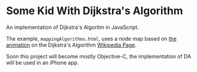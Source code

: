 Some Kid With Dijkstra's Algorithm
==================================
An implementation of Dijkstra's Algoritm in JavaScript.

The example, `mappingAlgorithms.html`, uses a node map based on [the animation](http://en.wikipedia.org/wiki/File:Dijkstra_Animation.gif) on the Dijkstra's Algorithm [Wikipedia Page](http://en.wikipedia.org/wiki/Dijkstra%27s_algorithm).

Soon this project will become mostly Objective-C, the implementation of DA will be used in an iPhone app.